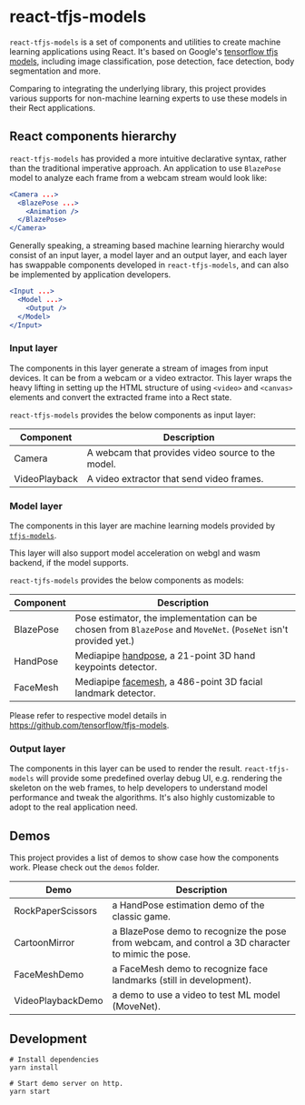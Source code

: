 # react-tfjs-models

`react-tfjs-models` is a set of components and utilities to create machine learning applications using
React. It's based on Google's [tensorflow tfjs models](https://github.com/tensorflow/tfjs-models), including
image classification, pose detection, face detection, body segmentation and more.

Comparing to integrating the underlying library, this project provides various supports for non-machine learning
experts to use these models in their Rect applications.

## React components hierarchy

`react-tfjs-models` has provided a more intuitive declarative syntax, rather than the traditional imperative
approach. An application to use `BlazePose` model to analyze each frame from a webcam stream would look like:

```jsx
<Camera ...>
  <BlazePose ...>
    <Animation />
  </BlazePose>
</Camera>
```

Generally speaking, a streaming based machine learning hierarchy would consist of an input layer, a model layer
and an output layer, and each layer has swappable components developed in `react-tfjs-models`, and can also be
implemented by application developers.

```jsx
<Input ...>
  <Model ...>
    <Output />
  </Model>
</Input>
```

### Input layer

The components in this layer generate a stream of images from input devices. It can be from a webcam or a video
extractor. This layer wraps the heavy lifting in setting up the HTML structure of using `<video>` and `<canvas>`
elements and convert the extracted frame into a Rect state.

`react-tfjs-models` provides the below components as input layer:

| Component | Description |
| --------- | ----------- |
| Camera | A webcam that provides video source to the model. |
| VideoPlayback | A video extractor that send video frames. |

### Model layer

The components in this layer are machine learning models provided by [`tfjs-models`](https://github.com/tensorflow/tfjs-models/).

This layer will also support model acceleration on webgl and wasm backend, if the model supports.

`react-tjfs-models` provides the below components as models:

| Component | Description |
| --------- | ----------- |
| BlazePose | Pose estimator, the implementation can be chosen from `BlazePose` and `MoveNet`. (`PoseNet` isn't provided yet.) |
| HandPose | Mediapipe [handpose](https://github.com/tensorflow/tfjs-models/tree/master/handpose), a 21-point 3D hand keypoints detector. |
| FaceMesh | Mediapipe [facemesh](https://github.com/tensorflow/tfjs-models/tree/master/face-landmarks-detection), a 486-point 3D facial landmark detector. |

Please refer to respective model details in <https://github.com/tensorflow/tfjs-models>.

### Output layer

The components in this layer can be used to render the result. `react-tfjs-models` will provide some predefined
overlay debug UI, e.g. rendering the skeleton on the web frames, to help developers to understand model performance
and tweak the algorithms. It's also highly customizable to adopt to the real application need.

## Demos

This project provides a list of demos to show case how the components work. Please check out the `demos` folder.

| Demo | Description |
| ---- | ----------- |
| RockPaperScissors | a HandPose estimation demo of the classic game. |
| CartoonMirror | a BlazePose demo to recognize the pose from webcam, and control a 3D character to mimic the pose. |
| FaceMeshDemo | a FaceMesh demo to recognize face landmarks (still in development). |
| VideoPlaybackDemo | a demo to use a video to test ML model (MoveNet). |

## Development

```shell
# Install dependencies
yarn install

# Start demo server on http.
yarn start
```
